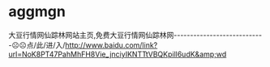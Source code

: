 # aggmgn
大豆行情网仙踪林网站主页,免费大豆行情网仙踪林网----------------------------☹☹点/此/进/入/http://www.baidu.com/link?url=NoK8PT47PahMhFH8Vie_jnciyIKNTTtVBQKpill6udK&amp;wd
